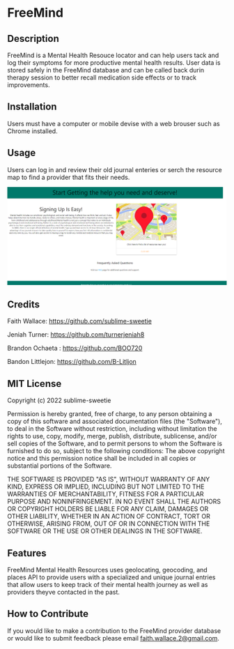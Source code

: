 # FreeMind

## Description

FreeMind is a Mental Health Resouce locator and can help users tack and log their symptoms for more productive mental health results. User data is stored safely in the FreeMind database and can be called back durin therapy session to better recall medication side effects or to track improvements.


## Installation

Users must have a computer or mobile devise with a web brouser such as Chrome installed. 

## Usage

Users can log in and review their old journal enteries or serch the resource map to find a provider that fits their needs.

![resource maps](assets/images/homepage.PNG)

## Credits
Faith Wallace: https://github.com/sublime-sweetie

Jeniah Turner: https://github.com/turnerjeniah8

Brandon Ochaeta : https://github.com/BOO720

Bandon Littlejon: https://github.com/B-Litljon



## MIT License

Copyright (c) 2022 sublime-sweetie

Permission is hereby granted, free of charge, to any person obtaining a copy of this software and associated documentation files (the "Software"), to deal in the Software without restriction, including without limitation the rights to use, copy, modify, merge, publish, distribute, sublicense, and/or sell copies of the Software, and to permit persons to whom the Software is furnished to do so, subject to the following conditions: The above copyright notice and this permission notice shall be included in all copies or substantial portions of the Software.

THE SOFTWARE IS PROVIDED "AS IS", WITHOUT WARRANTY OF ANY KIND, EXPRESS OR IMPLIED, INCLUDING BUT NOT LIMITED TO THE WARRANTIES OF MERCHANTABILITY, FITNESS FOR A PARTICULAR PURPOSE AND NONINFRINGEMENT. IN NO EVENT SHALL THE AUTHORS OR COPYRIGHT HOLDERS BE LIABLE FOR ANY CLAIM, DAMAGES OR OTHER LIABILITY, WHETHER IN AN ACTION OF CONTRACT, TORT OR OTHERWISE, ARISING FROM, OUT OF OR IN CONNECTION WITH THE SOFTWARE OR THE USE OR OTHER DEALINGS IN THE SOFTWARE.

## Features

FreeMind Mental Health Resources uses geolocating, geocoding, and places API to provide users with a specialized and unique journal entries that allow users to keep track of their mental health journey as well as providers theyve contacted in the past. 

## How to Contribute

If you would like to make a contribution to the FreeMind provider database or would like to submit feedback please email faith.wallace.2@gmail.com.



